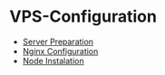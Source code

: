 # VPS-Configuration

- [Server Preparation](.server-preparation.md)
- [Nginx Configuration](.nginx-first-configuration.md) 
- [Node Instalation](.node-instalation.md)
